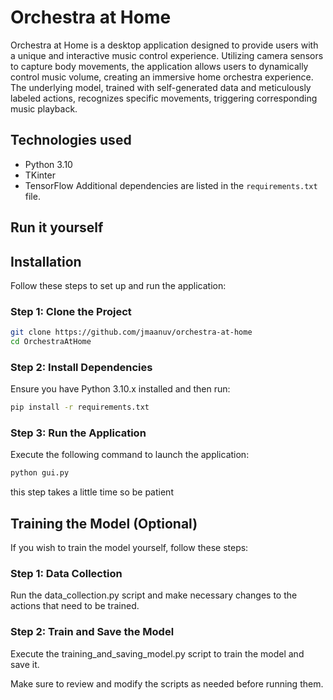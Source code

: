 
# Orchestra at Home

Orchestra at Home is a desktop application designed to provide users with a unique and interactive music control experience. Utilizing camera sensors to capture body movements, the application allows users to dynamically control music volume, creating an immersive home orchestra experience. The underlying model, trained with self-generated data and meticulously labeled actions, recognizes specific movements, triggering corresponding music playback.

## Technologies used

- Python 3.10
- TKinter
- TensorFlow
Additional dependencies are listed in the `requirements.txt` file.

## Run it yourself

## Installation
Follow these steps to set up and run the application:

### Step 1: Clone the Project

```bash
git clone https://github.com/jmaanuv/orchestra-at-home
cd OrchestraAtHome
```

### Step 2: Install Dependencies
Ensure you have Python 3.10.x installed and then run:
```bash
pip install -r requirements.txt
```

### Step 3: Run the Application
Execute the following command to launch the application:
```bash
python gui.py
```
this step takes a little time so be patient


## Training the Model (Optional)
If you wish to train the model yourself, follow these steps:

### Step 1: Data Collection
Run the data_collection.py script and make necessary changes to the actions that need to be trained.

### Step 2: Train and Save the Model
Execute the training_and_saving_model.py script to train the model and save it.

Make sure to review and modify the scripts as needed before running them.



